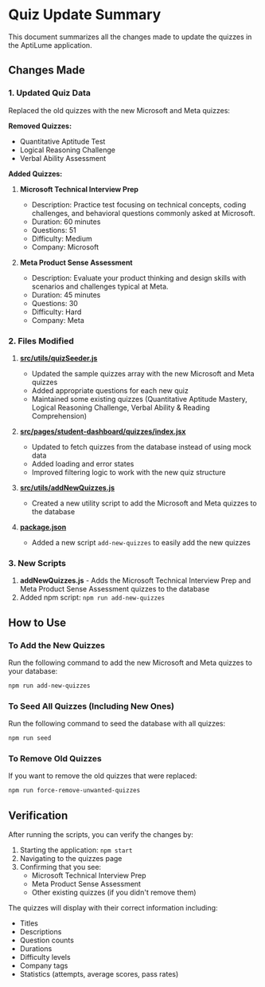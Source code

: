 # Quiz Update Summary

This document summarizes all the changes made to update the quizzes in the AptiLume application.

## Changes Made

### 1. Updated Quiz Data
Replaced the old quizzes with the new Microsoft and Meta quizzes:

**Removed Quizzes:**
- Quantitative Aptitude Test
- Logical Reasoning Challenge
- Verbal Ability Assessment

**Added Quizzes:**
1. **Microsoft Technical Interview Prep**
   - Description: Practice test focusing on technical concepts, coding challenges, and behavioral questions commonly asked at Microsoft.
   - Duration: 60 minutes
   - Questions: 51
   - Difficulty: Medium
   - Company: Microsoft

2. **Meta Product Sense Assessment**
   - Description: Evaluate your product thinking and design skills with scenarios and challenges typical at Meta.
   - Duration: 45 minutes
   - Questions: 30
   - Difficulty: Hard
   - Company: Meta

### 2. Files Modified

1. **[src/utils/quizSeeder.js](file:///c:/Users/soham/OneDrive/Desktop/ALL%20PROJECTS/Rocket/aptilume/aptilume/src/utils/quizSeeder.js)**
   - Updated the sample quizzes array with the new Microsoft and Meta quizzes
   - Added appropriate questions for each new quiz
   - Maintained some existing quizzes (Quantitative Aptitude Mastery, Logical Reasoning Challenge, Verbal Ability & Reading Comprehension)

2. **[src/pages/student-dashboard/quizzes/index.jsx](file:///c:/Users/soham/OneDrive/Desktop/ALL%20PROJECTS/Rocket/aptilume/aptilume/src/pages/student-dashboard/quizzes/index.jsx)**
   - Updated to fetch quizzes from the database instead of using mock data
   - Added loading and error states
   - Improved filtering logic to work with the new quiz structure

3. **[src/utils/addNewQuizzes.js](file:///c:/Users/soham/OneDrive/Desktop/ALL%20PROJECTS/Rocket/aptilume/aptilume/src/utils/addNewQuizzes.js)**
   - Created a new utility script to add the Microsoft and Meta quizzes to the database

4. **[package.json](file:///c:/Users/soham/OneDrive/Desktop/ALL%20PROJECTS/Rocket/aptilume/aptilume/package.json)**
   - Added a new script `add-new-quizzes` to easily add the new quizzes

### 3. New Scripts

1. **addNewQuizzes.js** - Adds the Microsoft Technical Interview Prep and Meta Product Sense Assessment quizzes to the database
2. Added npm script: `npm run add-new-quizzes`

## How to Use

### To Add the New Quizzes
Run the following command to add the new Microsoft and Meta quizzes to your database:
```bash
npm run add-new-quizzes
```

### To Seed All Quizzes (Including New Ones)
Run the following command to seed the database with all quizzes:
```bash
npm run seed
```

### To Remove Old Quizzes
If you want to remove the old quizzes that were replaced:
```bash
npm run force-remove-unwanted-quizzes
```

## Verification

After running the scripts, you can verify the changes by:

1. Starting the application: `npm start`
2. Navigating to the quizzes page
3. Confirming that you see:
   - Microsoft Technical Interview Prep
   - Meta Product Sense Assessment
   - Other existing quizzes (if you didn't remove them)

The quizzes will display with their correct information including:
- Titles
- Descriptions
- Question counts
- Durations
- Difficulty levels
- Company tags
- Statistics (attempts, average scores, pass rates)